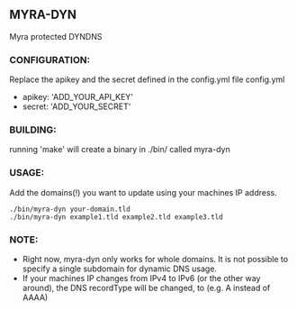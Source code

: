 ## MYRA-DYN
Myra protected DYNDNS

### CONFIGURATION:
Replace the apikey and the secret defined in the config.yml file
config.yml
- apikey: 'ADD_YOUR_API_KEY'
- secret: 'ADD_YOUR_SECRET'
        
### BUILDING:
running 'make' will create a binary in ./bin/ called myra-dyn
        
### USAGE:
Add the domains(!) you want to update using your machines IP address.
```
./bin/myra-dyn your-domain.tld
./bin/myra-dyn example1.tld example2.tld example3.tld
```

### NOTE:
- Right now, myra-dyn only works for whole domains. It is not possible to specify a single subdomain for dynamic DNS usage.
- If your machines IP changes from IPv4 to IPv6 (or the other way around), the DNS recordType will be changed, to (e.g. A instead of AAAA)